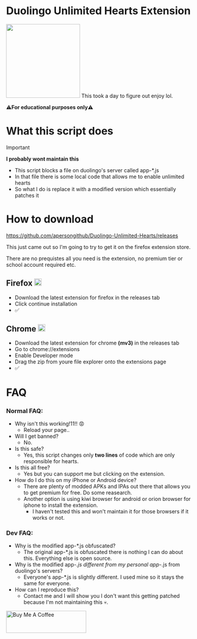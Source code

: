 # Duolingo Unlimited Hearts Extension
<img src="https://d35aaqx5ub95lt.cloudfront.net/images/hearts/fa8debbce8d3e515c3b08cb10271fbee.svg" width="200px">
This took a day to figure out enjoy lol.

⚠**For educational purposes only**⚠

# What this script does 
> [!IMPORTANT]
> **I probably wont maintain this**
> 
> - This script blocks a file on duolingo's server called app-*.js
> - In that file there is some local code that allows me to enable unlimited hearts
> - So what I do is replace it with a modified version which essentially patches it

# How to download
https://github.com/apersongithub/Duolingo-Unlimited-Hearts/releases

This just came out so I'm going to try to get it on the firefox extension store.

There are no prequistes all you need is the extension, no premium tier or school account required etc.

## Firefox <img src="https://upload.wikimedia.org/wikipedia/commons/thumb/a/a0/Firefox_logo%2C_2019.svg/1200px-Firefox_logo%2C_2019.svg.png" width="20px">
- Download the latest extension for firefox in the releases tab
- Click continue installation
- ✅

## Chrome <img src="https://upload.wikimedia.org/wikipedia/commons/thumb/a/a5/Google_Chrome_icon_(September_2014).svg/1200px-Google_Chrome_icon_(September_2014).svg.png" width="20px">
- Download the latest extension for chrome **(mv3)** in the releases tab
- Go to chrome://extensions
- Enable Developer mode
- Drag the zip from youre file explorer onto the extensions page
- ✅

# FAQ
### Normal FAQ:
- Why isn't this working!11!! 😡
    - Reload your page..
- Will I get banned?
    - No.
- Is this safe?
    - Yes, this script changes only **two lines** of code which are only responsible for hearts.
- Is this all free?
    - Yes but you can support me but clicking on the extension.
- How do I do this on my iPhone or Android device?
    - There are plenty of modded APKs and IPAs out there that allows you to get premium for free. Do some reasearch.
    - Another option is using kiwi browser for android or orion browser for iphone to install the extension.
      - I haven't tested this and won't maintain it for those browsers if it works or not.
### Dev FAQ:
- Why is the modified app-*.js obfuscated?
    - The original app-*.js is obfuscated there is nothing I can do about this. Everything else is open source.
- Why is the modified app-*.js different from my personal app-*.js from duolingo's servers?
    - Everyone's app-*.js is slightly different. I used mine so it stays the same for everyone.
- How can I reproduce this?
    - Contact me and I will show you I don't want this getting patched because I'm not maintaining this 💀.

<a href="https://www.buymeacoffee.com/aperson" target="_blank"><img src="https://cdn.buymeacoffee.com/buttons/v2/default-yellow.png" alt="Buy Me A Coffee" style="height: 60px !important;width: 217px !important;" ></a>
